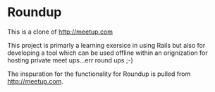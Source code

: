 # Roundup
This is a clone of http://meetup.com

This project is primarly a learning exersice in using Rails but also for developing a tool which can be used offline within an orignization for hosting private meet ups...err round ups ;-)

The inspuration for the functionality for Roundup is pulled from http://meetup.com.